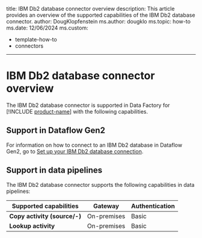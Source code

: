 title: IBM Db2 database connector overview
description: This article provides an overview of the supported capabilities of the IBM Db2 database connector.
author: DougKlopfenstein
ms.author: dougklo
ms.topic: how-to
ms.date: 12/06/2024
ms.custom:
  - template-how-to
  - connectors
---

# IBM Db2 database connector overview

The IBM Db2 database connector is supported in Data Factory for [!INCLUDE [product-name](../includes/product-name.md)] with the following capabilities.


## Support in Dataflow Gen2

For information on how to connect to an IBM Db2 database in Dataflow Gen2, go to [Set up your IBM Db2 database connection](connector-ibm-db2-database.md).


## Support in data pipelines

The IBM Db2 database connector supports the following capabilities in data pipelines:

| Supported capabilities | Gateway | Authentication |
| --- | --- | ---|
| **Copy activity (source/-)** | On-premises | Basic |
| **Lookup activity** | On-premises | Basic |

